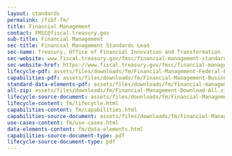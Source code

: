 ```yaml
---
layout: standards
permalink: /fibf-fm/
title: Financial Management
contact: FMSC@fiscal.treasury.gov
sub-title: Financial Management
sec-title: Financial Management Standards Lead
sec-name: Treasury, Office of Financial Innovation and Transformation
sec-website: www.fiscal.treasury.gov/fmsc/financial-management-standards.html
sec-website-href: https://www.fiscal.treasury.gov/fmsc/financial-management-standards.html
lifecycle-pdf: assets/files/downloads/fm/Financial-Management-Federal-Business-Lifecycle.pdf
capabilities-pdf: assets/files/downloads/fm/Financial-Management-Business-Capabilities.pdf
standard-data-elements-pdf: assets/files/downloads/fm/financial-management-standard-data-elements.xlsx
all-zip: assets/files/downloads/fm/Financial-Management-Download-All.zip
lifecycle-source-document: assets/files/downloads/fm/Financial-Management-Federal-Business-Lifecycle.pdf
lifecycle-content: fm/lifecycle.html
capabilities-content: fm/capabilities.html
capabilities-source-document: assets/files/downloads/fm/Financial-Management-Business-Capabilities.pdf
use-cases-content: fm/use-cases.html
data-elements-content: fm/data-elements.html
capabilities-source-document-type: pdf
lifecycle-source-document-type: pdf
---
```


